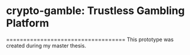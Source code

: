 # crypto-gamble: Trustless Gambling Platform
===================================
This prototype was created during my master thesis.
